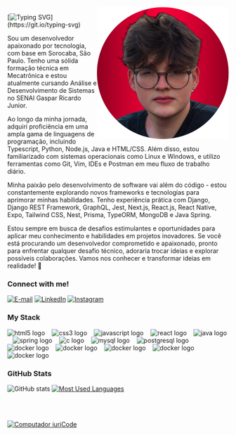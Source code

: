 <img align="right" alt="" height="300px" src="./me.png">

[![Typing SVG](https://readme-typing-svg.demolab.com/?font=Fira+Code&weight=600&size=25&pause=1000&color=fc0039&random=false&width=435&height=40&lines=Olá,%20eu%20sou%20Jonathan%20Bergamo!)](https://git.io/typing-svg)

<p align="left"> Sou um desenvolvedor apaixonado por tecnologia, com base em Sorocaba, São Paulo. Tenho uma sólida formação técnica em Mecatrônica e estou atualmente cursando Análise e Desenvolvimento de Sistemas no SENAI Gaspar Ricardo Junior.

Ao longo da minha jornada, adquiri proficiência em uma ampla gama de linguagens de programação, incluindo Typescript, Python, Node.js, Java e HTML/CSS. Além disso, estou familiarizado com sistemas operacionais como Linux e Windows, e utilizo ferramentas como Git, Vim, IDEs e Postman em meu fluxo de trabalho diário.

Minha paixão pelo desenvolvimento de software vai além do código - estou constantemente explorando novos frameworks e tecnologias para aprimorar minhas habilidades. Tenho experiência prática com Django, Django REST Framework, GraphQL, Jest, Next.js, React.js, React Native, Expo, Tailwind CSS, Nest, Prisma, TypeORM, MongoDB e Java Spring.

Estou sempre em busca de desafios estimulantes e oportunidades para aplicar meu conhecimento e habilidades em projetos inovadores. Se você está procurando um desenvolvedor comprometido e apaixonado, pronto para enfrentar qualquer desafio técnico, adoraria trocar ideias e explorar possíveis colaborações. Vamos nos conhecer e transformar ideias em realidade! 🚀

<h3 align="left">Connect with me!</h3>

[![E-mail](https://img.shields.io/badge/-Email-000?style=for-the-badge&logo=microsoft-outlook&logoColor=fc0039&color:FFF)](mailto:jonathanbergamo16@gmail.com)
[![LinkedIn](https://img.shields.io/badge/-LinkedIn-000?style=for-the-badge&logo=linkedin&logoColor=fc0039&color:FFF)](https://www.linkedin.com/in/jonathanbergamo/)
[![Instagram](https://img.shields.io/badge/-Instagram-000?style=for-the-badge&logo=instagram&logoColor=fc0039&color:FFF)](https://www.instagram.com/jowbergamo)

<h3 align="left">My Stack</h3>

<div align="left">
  <img src="https://github.com/marwin1991/profile-technology-icons/assets/136815194/5f8c622c-c217-4649-b0a9-7e0ee24bd704" height="25" alt="html5 logo"  />
  <img width="8" />
  <img src="https://github.com/marwin1991/profile-technology-icons/assets/136815194/519bfaf3-c242-431e-a269-876979f05574" height="25" alt="css3 logo"  />
  <img width="8" />
  <img src="https://user-images.githubusercontent.com/25181517/183890598-19a0ac2d-e88a-4005-a8df-1ee36782fde1.png" height="25" alt="javascript logo"  />
  <img width="8" />
  <img src="https://user-images.githubusercontent.com/25181517/183568594-85e280a7-0d7e-4d1a-9028-c8c2209e073c.png" height="25" alt="react logo"  />
  <img width="8" />
  <img src="https://github.com/marwin1991/profile-technology-icons/assets/62091613/9bf5650b-e534-4eae-8a26-8379d076f3b4" height="25" alt="java logo"  />
  <img width="8" />
  <img src="https://user-images.githubusercontent.com/25181517/192107856-aa92c8b1-b615-47c3-9141-ed0d29a90239.png" height="25" alt="spring logo"  />
  <img width="8" />
  <img src="https://user-images.githubusercontent.com/25181517/183897015-94a058a6-b86e-4e42-a37f-bf92061753e5.png" height="25" alt="c logo"  />
  <img width="8" />
  <img src="https://user-images.githubusercontent.com/25181517/183891303-41f257f8-6b3d-487c-aa56-c497b880d0fb.png" height="25" alt="mysql logo"  />
  <img width="8" />
  <img src="https://user-images.githubusercontent.com/25181517/117208740-bfb78400-adf5-11eb-97bb-09072b6bedfc.png" height="25" alt="postgresql logo"  />
  <img width="8" />
  <img src="https://user-images.githubusercontent.com/25181517/182884177-d48a8579-2cd0-447a-b9a6-ffc7cb02560e.png" height="25" alt="docker logo"  />
  <img width="8" />
  <img src="https://user-images.githubusercontent.com/25181517/117207330-263ba280-adf4-11eb-9b97-0ac5b40bc3be.png" height="25" alt="docker logo"  />
  <img width="8" />
  <img src="https://user-images.githubusercontent.com/25181517/183911547-990692bc-8411-4878-99a0-43506cdb69cf.png" height="25" alt="docker logo"  />
    <img width="8" />
  <img src="https://user-images.githubusercontent.com/25181517/186884150-05e9ff6d-340e-4802-9533-2c3f02363ee3.png" height="25" alt="docker logo"  />
      <img width="8" />
  <img src="https://github.com/marwin1991/profile-technology-icons/assets/76662862/2481dc48-be6b-4ebb-9e8c-3b957efe69fa" height="25" alt="docker logo"  />
</div>

<h3>GitHub Stats</h3>

![GitHub stats](https://github-readme-stats-git-masterrstaa-rickstaa.vercel.app/api?username=jonabergamo&hide_title=true&show_icons=true&include_all_commits=false&count_private=true&line_height=25&hide=issues&bg_color=000&title_color=fc0039&text_color=FFF&border_radius=3&border_color=fc0039&icon_color=fc0039&theme=jolly)
[![Most Used Languages](https://github-readme-stats-git-masterrstaa-rickstaa.vercel.app/api/top-langs/?username=jonabergamo&line_height=10&card_width=290&layout=compact&hide_title=false&count_private=true&langs_count=4&show_icons=true&title_color=fc0039&hide=html,css&bg_color=000&text_color=8B8B8B&border_radius=3&border_color=fc0039&count_private=true)](https://github.com/mari4souza/github-readme-stats)
<br>

<br><br>

<div align="left">

  <div style="display: flex; flex-direction: row;">
    <!-- Última imagem -->
    <a href="https://jonathanbergamo.netlify.app" target="blank">
      <img align="center" src="https://jonathanbergamo.netlify.app/static/media/signature.badcdf4beae3f9eb34135086f2354217.svg" width="250px" alt="Computador iuriCode">
    </a>
  </div>
</div>
